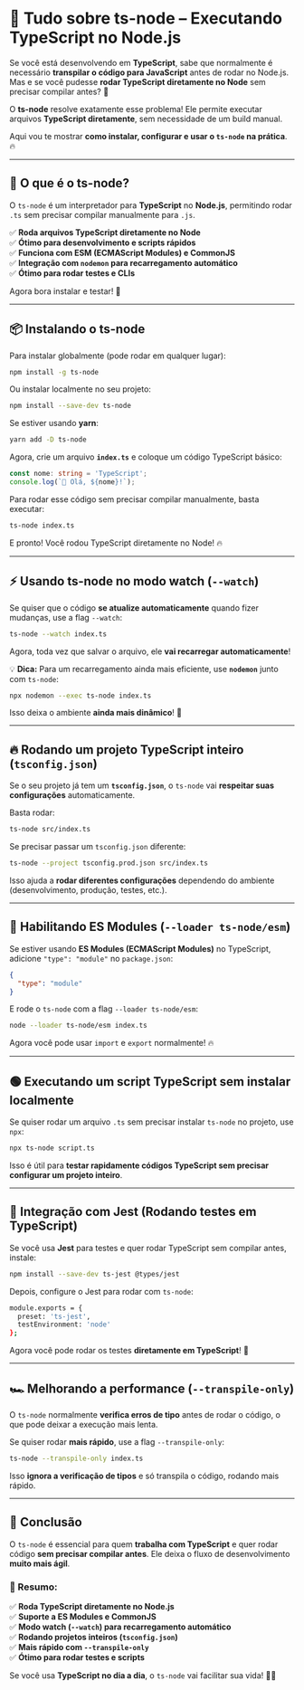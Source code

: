 # 🚀 Tudo sobre **ts-node** – Executando TypeScript no Node.js

Se você está desenvolvendo em **TypeScript**, sabe que normalmente é necessário **transpilar o código para JavaScript** antes de rodar no Node.js. Mas e se você pudesse **rodar TypeScript diretamente no Node** sem precisar compilar antes? 🎯  

O **ts-node** resolve exatamente esse problema! Ele permite executar arquivos **TypeScript diretamente**, sem necessidade de um build manual.  

Aqui vou te mostrar **como instalar, configurar e usar o `ts-node` na prática**. 🔥  

---

## 📌 O que é o **ts-node**?
O `ts-node` é um interpretador para **TypeScript** no **Node.js**, permitindo rodar `.ts` sem precisar compilar manualmente para `.js`.  

✅ **Roda arquivos TypeScript diretamente no Node**  
✅ **Ótimo para desenvolvimento e scripts rápidos**  
✅ **Funciona com ESM (ECMAScript Modules) e CommonJS**  
✅ **Integração com `nodemon` para recarregamento automático**  
✅ **Ótimo para rodar testes e CLIs**  

Agora bora instalar e testar! 🚀  

---

## 📦 Instalando o **ts-node**  

Para instalar globalmente (pode rodar em qualquer lugar):  
```bash
npm install -g ts-node
```

Ou instalar localmente no seu projeto:  
```bash
npm install --save-dev ts-node
```

Se estiver usando **yarn**:  
```bash
yarn add -D ts-node
```

Agora, crie um arquivo **`index.ts`** e coloque um código TypeScript básico:

```ts
const nome: string = 'TypeScript';
console.log(`🚀 Olá, ${nome}!`);
```

Para rodar esse código sem precisar compilar manualmente, basta executar:  

```bash
ts-node index.ts
```

E pronto! Você rodou TypeScript diretamente no Node! 🔥  

---

## ⚡ Usando **ts-node** no modo watch (`--watch`)
Se quiser que o código **se atualize automaticamente** quando fizer mudanças, use a flag `--watch`:  

```bash
ts-node --watch index.ts
```

Agora, toda vez que salvar o arquivo, ele **vai recarregar automaticamente**!  

💡 **Dica:** Para um recarregamento ainda mais eficiente, use **`nodemon`** junto com `ts-node`:
```bash
npx nodemon --exec ts-node index.ts
```
Isso deixa o ambiente **ainda mais dinâmico**! 🚀

---

## 🔥 Rodando um projeto TypeScript inteiro (`tsconfig.json`)
Se o seu projeto já tem um **`tsconfig.json`**, o `ts-node` vai **respeitar suas configurações** automaticamente.  

Basta rodar:
```bash
ts-node src/index.ts
```

Se precisar passar um `tsconfig.json` diferente:
```bash
ts-node --project tsconfig.prod.json src/index.ts
```

Isso ajuda a **rodar diferentes configurações** dependendo do ambiente (desenvolvimento, produção, testes, etc.).

---

## 🔵 Habilitando ES Modules (`--loader ts-node/esm`)
Se estiver usando **ES Modules (ECMAScript Modules)** no TypeScript, adicione `"type": "module"` no `package.json`:

```json
{
  "type": "module"
}
```

E rode o `ts-node` com a flag `--loader ts-node/esm`:
```bash
node --loader ts-node/esm index.ts
```

Agora você pode usar `import` e `export` normalmente! 🔥  

---

## 🟢 Executando um script TypeScript sem instalar localmente
Se quiser rodar um arquivo `.ts` sem precisar instalar `ts-node` no projeto, use `npx`:

```bash
npx ts-node script.ts
```

Isso é útil para **testar rapidamente códigos TypeScript sem precisar configurar um projeto inteiro**.

---

## 🔄 Integração com Jest (Rodando testes em TypeScript)
Se você usa **Jest** para testes e quer rodar TypeScript sem compilar antes, instale:

```bash
npm install --save-dev ts-jest @types/jest
```

Depois, configure o Jest para rodar com `ts-node`:

```bash
module.exports = {
  preset: 'ts-jest',
  testEnvironment: 'node'
};
```

Agora você pode rodar os testes **diretamente em TypeScript**! 🚀  

---

## 🏎️ Melhorando a performance (`--transpile-only`)
O `ts-node` normalmente **verifica erros de tipo** antes de rodar o código, o que pode deixar a execução mais lenta.  

Se quiser rodar **mais rápido**, use a flag `--transpile-only`:

```bash
ts-node --transpile-only index.ts
```

Isso **ignora a verificação de tipos** e só transpila o código, rodando mais rápido.

---

## 🏁 Conclusão  

O `ts-node` é essencial para quem **trabalha com TypeScript** e quer rodar código **sem precisar compilar antes**. Ele deixa o fluxo de desenvolvimento **muito mais ágil**.  

### 🎯 Resumo:
✅ **Roda TypeScript diretamente no Node.js**  
✅ **Suporte a ES Modules e CommonJS**  
✅ **Modo watch (`--watch`) para recarregamento automático**  
✅ **Rodando projetos inteiros (`tsconfig.json`)**  
✅ **Mais rápido com `--transpile-only`**  
✅ **Ótimo para rodar testes e scripts**  

Se você usa **TypeScript no dia a dia**, o `ts-node` vai facilitar sua vida! 🚀🔥